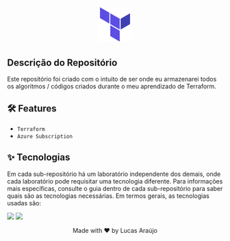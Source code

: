 <h1 align="center">
    <img alt="Azure Logo" height="80" title="Azure Logo" src=".github/terraform-icon.svg">
</h1>

##  Descrição do Repositório
Este repositório foi criado com o intuito de ser onde eu armazenarei todos os algoritmos / códigos criados durante o meu aprendizado de Terraform.

## :hammer_and_wrench: Features
- `Terraform`
- `Azure Subscription`

## ✨ Tecnologias
Em cada sub-repositório há um laboratório independente dos demais, onde cada laboratório pode requisitar uma tecnologia diferente. Para informações mais específicas, consulte o guia dentro de cada sub-repositório para saber quais são as tecnologias necessárias. Em termos gerais, as tecnologias usadas são:

<a href="#"><img src="https://img.shields.io/badge/Microsoft%20Azure-informational?style=flat&logo=microsoftazure&logoColor=white&color=0078D4"/></a>
<a href="#"><img src="https://img.shields.io/badge/Terraform-informational?style=flat&logo=terraform&logoColor=white&color=7B42BC"/></a>

<div align="center">
  <p>Made with ❤ by Lucas Araújo</p>
</div>